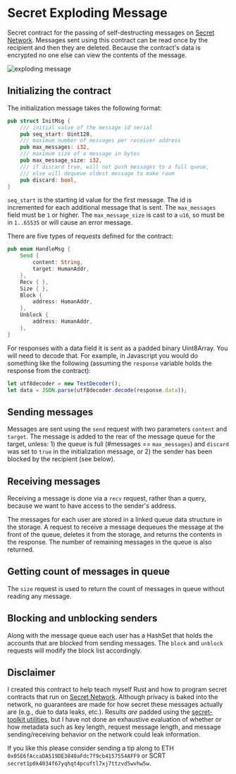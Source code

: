 # Secret Exploding Message

Secret contract for the passing of self-destructing messages on [Secret Network](https://scrt.network). Messages sent using this contract can be read once by the recipient and then they are deleted. Because the contract's data is encrypted no one else can view the contents of the message. 

![exploding message](https://img.gadgethacks.com/img/92/72/63485919495213/0/send-self-destructing-spy-messages-via-google-docs-texts-and-private-links.w1456.jpg "This message will self-destruct!")

## Initializing the contract

The initialization message takes the following format:

```rust
pub struct InitMsg {
    /// initial value of the message id serial
    pub seq_start: Uint128,
    /// maximum number of messages per receiver address
    pub max_messages: i32,
    /// maximum size of a message in bytes
    pub max_message_size: i32,
    /// if discard true, will not push messages to a full queue,
    /// else will dequeue oldest message to make room
    pub discard: bool,
}
```
`seq_start` is the starting id value for the first message. The id is incremented for each additional message that is sent. The `max_messages` field must be `1` or higher. The `max_message_size` is cast to a `u16`, so must be in `1..65535` or will cause an error message.

There are five types of requests defined for the contract:

```rust
pub enum HandleMsg {
    Send {
        content: String,
        target: HumanAddr,
    },
    Recv { },
    Size { },
    Block {
        address: HumanAddr,
    },
    Unblock {
        address: HumanAddr,
    },
}
```

For responses with a data field it is sent as a padded binary Uint8Array. You will need to decode that. For example, in Javascript you would do something like the following (assuming the `response` variable holds the response from the contract): 

```javascript
let utf8decoder = new TextDecoder();
let data = JSON.parse(utf8decoder.decode(response.data));
```

## Sending messages

Messages are sent using the `send` request with two parameters `content` and `target`. The message is added to the rear of the message queue for the target, unless: 1) the queue is full (#messages == `max_messages`) and `discard` was set to `true` in the initialization message, or 2) the sender has been blocked by the recipient (see below).

## Receiving messages

Receiving a message is done via a `recv` request, rather than a query, because we want to have access to the sender's address.

The messages for each user are stored in a linked queue data structure in the storage. A request to receive a message dequeues the message at the front of the queue, deletes it from the storage, and returns the contents in the response. The number of remaining messages in the queue is also returned. 

## Getting count of messages in queue

The `size` request is used to return the count of messages in queue without reading any message.

## Blocking and unblocking senders

Along with the message queue each user has a HashSet that holds the accounts that are blocked from sending messages. The `block` and `unblock` requests will modify the block list accordingly. 

## Disclaimer

I created this contract to help teach myself Rust and how to program secret contracts that run on [Secret Network](https://github.com/enigmampc/SecretNetwork). Although privacy is baked into the network, no guarantees are made for how secret these messages actually are (e.g., due to data leaks, etc.). Results *are* padded using the [secret-toolkit utilities](https://github.com/enigmampc/secret-toolkit/tree/master/packages/utils), but I have not done an exhaustive evaluation of whether or how metadata such as key length, request message length, and message sending/receiving behavior on the network could leak information.

If you like this please consider sending a tip along to ETH `0x05E6fAccaDA519DE3840aFdc7f9cb4157554AFF9` or SCRT `secret1p0k4034f67yqhqt4pcuftl7xj7ttzvd5wvhw5w`. 

